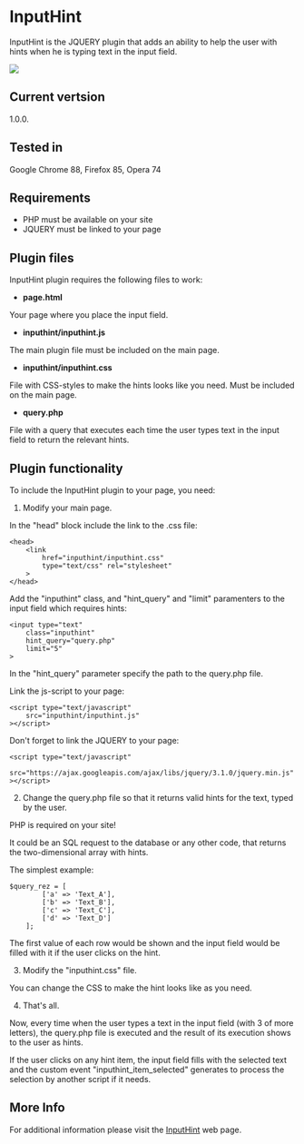 # InputHint
InputHint is the JQUERY plugin that adds an ability to help the user with hints when he is typing text in the input field.

<img src="https://progr.interplanety.org/wp-content/upload_content/2021/02/preview_00_1200x600-400x200.jpg "><p>

Current vertsion
-
1.0.0.

Tested in
-
Google Chrome 88, Firefox 85, Opera 74

Requirements
-
- PHP must be available on your site
- JQUERY must be linked to your page

Plugin files
-
InputHint plugin requires the following files to work:

- <b>page.html</b>

Your page where you place the input field.

- <b>inputhint/inputhint.js</b>

The main plugin file must be included on the main page.

- <b>inputhint/inputhint.css</b>

File with CSS-styles to make the hints looks like you need. Must be included on the main page.

- <b>query.php</b>

File with a query that executes each time the user types text in the input field to return the relevant hints.

Plugin functionality
-
To include the InputHint plugin to your page, you need:

1. Modify your main page.

In the "head" block include the link to the .css file:

    <head>
        <link
            href="inputhint/inputhint.css"
            type="text/css" rel="stylesheet"
        >
    </head>

Add the "inputhint" class, and "hint_query" and "limit" paramenters to the input field which requires hints:

    <input type="text"
        class="inputhint"
        hint_query="query.php"
        limit="5"
    >

In the "hint_query" parameter specify the path to the query.php file.

Link the js-script to your page: 

    <script type="text/javascript"
        src="inputhint/inputhint.js"
    ></script>

Don't forget to link the JQUERY to your page:

    <script type="text/javascript"
        src="https://ajax.googleapis.com/ajax/libs/jquery/3.1.0/jquery.min.js"
    ></script>

2. Change the query.php file so that it returns valid hints for the text, typed by the user.

PHP is required on your site!

It could be an SQL request to the database or any other code, that returns the two-dimensional array with hints.

The simplest example:

    $query_rez = [
            ['a' => 'Text_A'],
            ['b' => 'Text_B'],
            ['c' => 'Text_C'],
            ['d' => 'Text_D']
        ];

The first value of each row would be shown and the input field would be filled with it if the user clicks on the hint.

3. Modify the "inputhint.css" file.

You can change the CSS to make the hint looks like as you need.

4. That's all.

Now, every time when the user types a text in the input field (with 3 of more letters), the query.php file is executed and the result of its execution shows to the user as hints.

If the user clicks on any hint item, the input field fills with the selected text and the custom event "inputhint_item_selected" generates to process the selection by another script if it needs.

More Info
-
For additional information please visit the <a href="progr.interplanety.org/en/inputhint/">InputHint</a> web page.
